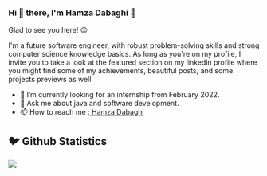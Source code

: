 ### Hi 👋 there, I'm Hamza Dabaghi 👋
Glad to see you here! 😍

I'm a future software engineer, with robust problem-solving skills and strong computer science knowledge basics.
As long as you're on my profile, I invite you to take a look at the featured section on my linkedin profile where you might find some of my achievements, beautiful posts, and some projects previews as well.

- 🔭 I’m currently looking for an internship from February 2022.
- 💬 Ask me about java and software development.
- 📫 How to reach me :<a href="https://www.linkedin.com/in/hamza-dabaghi/" target="_blank" > Hamza Dabaghi </a>
<h2 >🐦 Github Statistics </h2>
<p a>
<img src="https://github-readme-stats.vercel.app/api?username=HAMZADABAGHI&show_icons=true&theme=tokyonight">
</p>
<br/>
